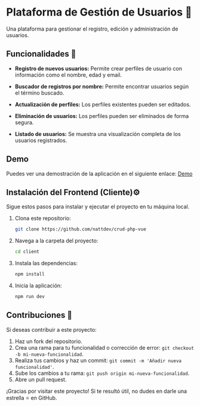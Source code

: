 # Plataforma de Gestión de Usuarios 👥

Una plataforma para gestionar el registro, edición y administración de usuarios.

## Funcionalidades 🚀

- **Registro de nuevos usuarios:** Permite crear perfiles de usuario con información como el nombre, edad y email.  

- **Buscador de registros por nombre:** Permite encontrar usuarios según el término buscado.

- **Actualización de perfiles:** Los perfiles existentes pueden ser editados.  

- **Eliminación de usuarios:** Los perfiles pueden ser eliminados de forma segura.  

- **Listado de usuarios:** Se muestra una visualización completa de los usuarios registrados.

## Demo

Puedes ver una demostración de la aplicación en el siguiente enlace: [Demo](https://crud-php-vue.vercel.app/)

## Instalación del Frontend (Cliente)⚙️

Sigue estos pasos para instalar y ejecutar el proyecto en tu máquina local.

1. Clona este repositorio:

   ```bash
   git clone https://github.com/nattdev/crud-php-vue
   ```

2. Navega a la carpeta del proyecto:

   ```bash
   cd client
   ```

3. Instala las dependencias:

   ```bash
   npm install
   ```

4. Inicia la aplicación:

   ```bash
   npm run dev
   ```
   
## Contribuciones 🤝

Si deseas contribuir a este proyecto:

1. Haz un fork del repositorio.
2. Crea una rama para tu funcionalidad o corrección de error: `git checkout -b mi-nueva-funcionalidad`.
3. Realiza tus cambios y haz un commit: `git commit -m 'Añadir nueva funcionalidad'`.
4. Sube los cambios a tu rama: `git push origin mi-nueva-funcionalidad`.
5. Abre un pull request.


¡Gracias por visitar este proyecto! Si te resultó útil, no dudes en darle una estrella ⭐ en GitHub.
